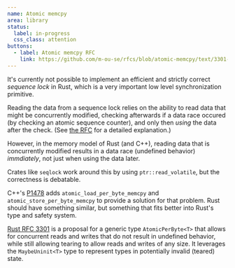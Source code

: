 ```yaml
---
name: Atomic memcpy
area: library
status:
  label: in-progress
  css_class: attention
buttons:
  - label: Atomic memcpy RFC
    link: https://github.com/m-ou-se/rfcs/blob/atomic-memcpy/text/3301-atomic-memcpy.md
---
```

It's currently not possible to implement an efficient and strictly correct *sequence lock* in Rust,
which is a very important low level synchronization primitive.

Reading the data from a sequence lock relies on the ability to read data that might be
concurrently modified, checking afterwards if a data race occured (by checking an atomic sequence counter),
and only then *using* the data after the check.
(See [the RFC](https://github.com/m-ou-se/rfcs/blob/atomic-memcpy/text/3301-atomic-memcpy.md#the-problem) for a detailed explanation.)

However, in the memory model of Rust (and C++),
reading data that is concurrently modified results in a data race (undefined behavior) *immdiately*,
not just when using the data later.

Crates like `seqlock` work around this by using `ptr::read_volatile`, but the correctness is debatable.

C++'s [P1478](https://wg21.link/p1478r7) adds
`atomic_load_per_byte_memcpy` and `atomic_store_per_byte_memcpy` to provide a solution for that problem.
Rust should have something similar, but something that fits better into Rust's type and safety system.

[Rust RFC 3301](https://github.com/m-ou-se/rfcs/blob/atomic-memcpy/text/3301-atomic-memcpy.md) is
a proposal for a generic type `AtomicPerByte<T>` that allows for concurrent reads and writes that do not result in undefined behavior,
while still allowing tearing to allow reads and writes of any size.
It leverages the `MaybeUninit<T>` type to represent types in potentially invalid (teared) state.
